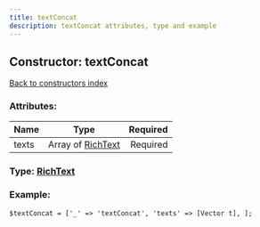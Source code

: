 ```yaml
---
title: textConcat
description: textConcat attributes, type and example
---
```

## Constructor: textConcat  
[Back to constructors index](index.md)



### Attributes:

| Name     |    Type       | Required |
|----------|:-------------:|---------:|
|texts|Array of [RichText](../types/RichText.md) | Required|



### Type: [RichText](../types/RichText.md)


### Example:

```
$textConcat = ['_' => 'textConcat', 'texts' => [Vector t], ];
```  

